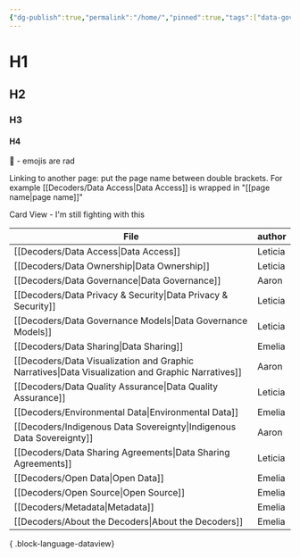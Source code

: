 ```yaml
---
{"dg-publish":true,"permalink":"/home/","pinned":true,"tags":["data-governance","gardenEntry"]}
---
```


# H1
## H2
### H3
#### H4

 🤩 - emojis are rad

Linking to another page: put the page name between double brackets. For example [[Decoders/Data Access\|Data Access]] is wrapped in "[[page name\|page name]]" 


Card View - I'm still fighting with this

| File                                                                                                 | author  |
| ---------------------------------------------------------------------------------------------------- | ------- |
| [[Decoders/Data Access\|Data Access]]                                                             | Leticia |
| [[Decoders/Data Ownership\|Data Ownership]]                                                       | Leticia |
| [[Decoders/Data Governance\|Data Governance]]                                                     | Aaron   |
| [[Decoders/Data Privacy & Security\|Data Privacy & Security]]                                     | Leticia |
| [[Decoders/Data Governance Models\|Data Governance Models]]                                       | Leticia |
| [[Decoders/Data Sharing\|Data Sharing]]                                                           | Emelia  |
| [[Decoders/Data Visualization and Graphic Narratives\|Data Visualization and Graphic Narratives]] | Aaron   |
| [[Decoders/Data Quality Assurance\|Data Quality Assurance]]                                       | Leticia |
| [[Decoders/Environmental Data\|Environmental Data]]                                               | Emelia  |
| [[Decoders/Indigenous Data Sovereignty\|Indigenous Data Sovereignty]]                             | Aaron   |
| [[Decoders/Data Sharing Agreements\|Data Sharing Agreements]]                                     | Leticia |
| [[Decoders/Open Data\|Open Data]]                                                                 | Emelia  |
| [[Decoders/Open Source\|Open Source]]                                                             | Emelia  |
| [[Decoders/Metadata\|Metadata]]                                                                   | Emelia  |
| [[Decoders/About the Decoders\|About the Decoders]]                                               | Emelia  |

{ .block-language-dataview}
